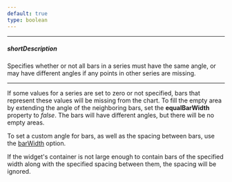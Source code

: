 ```yaml
---
default: true
type: boolean
---
```

---
##### shortDescription
Specifies whether or not all bars in a series must have the same angle, or may have different angles if any points in other series are missing.

---
If some values for a series are set to zero or not specified, bars that represent these values will be missing from the chart. To fill the empty area by extending the angle of the neighboring bars, set the **equalBarWidth** property to *false*. The bars will have different angles, but there will be no empty areas.

To set a custom angle for bars, as well as the spacing between bars, use the [barWidth](/api-reference/20%20Data%20Visualization%20Widgets/17%20dxPolarChart/1%20Configuration/barWidth.md '/Documentation/ApiReference/Data_Visualization_Widgets/dxPolarChart/Configuration/#barWidth') option.

If the widget's container is not large enough to contain bars of the specified width along with the specified spacing between them, the spacing will be ignored.